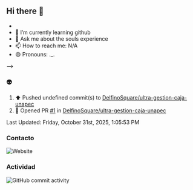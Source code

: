 ## Hi there 👋






- 
- 🌱 I’m currently learning github
- 💬 Ask me about the souls experience
- 📫 How to reach me: N/A
- 😄 Pronouns: ._.

-->
### :alien:
<!--RECENT_ACTIVITY:start-->
1. ⬆️ Pushed undefined commit(s) to [DelfinoSquare/ultra-gestion-caja-unapec](https://github.com/DelfinoSquare/ultra-gestion-caja-unapec)<br>
2. 💪 Opened PR [#1](undefined) in [DelfinoSquare/ultra-gestion-caja-unapec](https://github.com/DelfinoSquare/ultra-gestion-caja-unapec)<br>
<!--RECENT_ACTIVITY:end-->
<!--RECENT_ACTIVITY:last_update-->
Last Updated: Friday, October 31st, 2025, 1:05:53 PM
<!--RECENT_ACTIVITY:last_update_end-->
### Contacto

![Website](https://img.shields.io/website?url=https%3A%2F%2Fgithub.com%2FDelfinoSquare)


### Actividad

![GitHub commit activity](https://img.shields.io/github/commit-activity/m/DelfinoSquare/DelfinoSquare)


